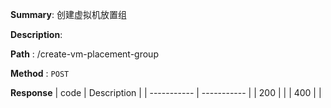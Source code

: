 **Summary**: 创建虚拟机放置组

**Description**:

**Path** : /create-vm-placement-group

**Method** : `POST`

**Response**
| code      | Description |
| ----------- | ----------- |
|  200   |       |
|  400   |       |

